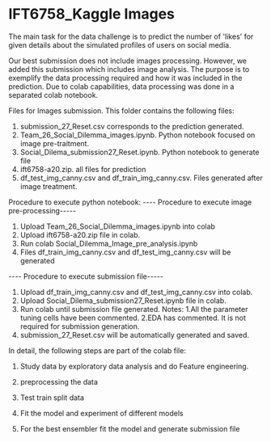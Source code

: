 # IFT6758_Kaggle Images
The main task for the data challenge is to predict the number of 'likes' for given details about the simulated profiles of users on social media.

Our best submission does not include images processing. However, we added this submission which includes image analysis. The purpose is to exemplify the data processing required and how it was included in the prediction. Due to colab capabilities, data processing was done in a separated colab notebook.

Files for Images submission. This folder contains the following files:

1. submission_27_Reset.csv corresponds to the prediction generated.
2. Team_26_Social_Dilemma_images.ipynb. Python notebook focused on image pre-traitment.
3. Social_Dilema_submission27_Reset.ipynb. Python notebook to generate file
4. ift6758-a20.zip. all files for prediction
5. df_test_img_canny.csv and df_train_img_canny.csv. Files generated after image treatment.

Procedure to execute python notebook:
---- Procedure to execute image pre-processing-----
1. Upload Team_26_Social_Dilemma_images.ipynb into colab
2. Upload ift6758-a20.zip file in colab.
3. Run colab Social_Dilemma_Image_pre_analysis.ipynb
4. Files df_train_img_canny.csv and df_test_img_canny.csv will be generated

---- Procedure to execute submission file-----
1. Upload df_train_img_canny.csv and df_test_img_canny.csv into colab. 
2. Upload Social_Dilema_submission27_Reset.ipynb file in colab.
2. Run colab until submission file generated. Notes:
	1.All the parameter tuning cells have been commented.
	2.EDA has commented. It is not required for submission generation.
3. submission_27_Reset.csv will be automatically generated and saved.


In detail, the following steps are part of the colab file:

1. Study data by exploratory data analysis and do Feature engineering.

2. preprocessing the data

3. Test train split data

4. Fit the model and experiment of different models

5. For the best ensembler fit the model and generate submission file


